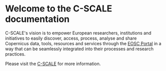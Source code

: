 # Welcome to the C-SCALE documentation

C-SCALE's vision is to empower European researchers, institutions and initiatives
to easily discover, access, process, analyse and share Copernicus data, tools,
resources and services through the [EOSC Portal](https://eosc-portal.eu/)
in a way that can be seamlessly integrated into their processes and research practices.

Please visit the [C-SCALE](https://c-scale.eu/) for more information.
